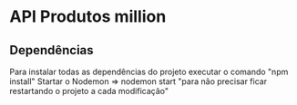# API Produtos million

## Dependências

Para instalar todas as dependências do projeto executar o comando "npm install"
Startar o Nodemon => nodemon start "para não precisar ficar restartando o projeto a cada modificação"
